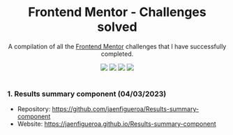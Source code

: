 <div align=center>

# Frontend Mentor - Challenges solved

A compilation of all the [Frontend Mentor](https://www.frontendmentor.io/challenges) challenges that I have successfully completed.

</div>

<div align="center" >

<img src="https://img.shields.io/github/stars/jaenfigueroa/frontend-mentor-challenges-solved">
<img src="https://img.shields.io/github/forks/jaenfigueroa/frontend-mentor-challenges-solved">
<img src="https://img.shields.io/github/issues-pr/jaenfigueroa/frontend-mentor-challenges-solved">
<img src="https://img.shields.io/github/issues/jaenfigueroa/frontend-mentor-challenges-solved">

</div>

<br/>

### 1. Results summary component (04/03/2023)
- Repository: https://github.com/jaenfigueroa/Results-summary-component
- Website: https://jaenfigueroa.github.io/Results-summary-component

